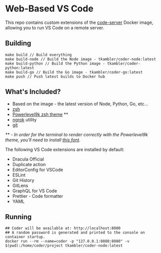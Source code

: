 # Web-Based VS Code

This repo contains custom extensions of the [code-server](https://github.com/cdr/code-server) Docker image, allowing you to run VS Code on a remote server.

## Building

    make build // Build everything
    make build-node // Build the Node image - tkambler/coder-node:latest
    make build-python // Build the Python image - tkambler/coder-python:latest
    make build-go // Build the Go image - tkambler/coder-go:latest
    make push // Push latest builds to Docker hub

## What's Included?

- Based on the image - the latest version of Node, Python, Go, etc...
- [zsh](https://ohmyz.sh/)
- [Powerlevel9k zsh theme](https://github.com/Powerlevel9k/powerlevel9k) **
- [ngrok](https://ngrok.com/) utility
- [git](https://git-scm.com/)

_** - In order for the terminal to render correctly with the Powerlevel9k theme, you'll need to install [this font](fonts)._

The following VS Code extensions are installed by default:

- Dracula Official
- Duplicate action
- EditorConfig for VSCode
- ESLint
- Git History
- GitLens
- GraphQL for VS Code
- Prettier - Code formatter
- YAML

## Running

    ## Coder will be available at: http://localhost:8080
    ## A random password is generated and printed to the console on container startup.
    docker run --rm --name=coder -p "127.0.0.1:8080:8080" -v $(pwd):/home/coder/project tkambler/coder-node:latest

